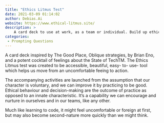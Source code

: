```yaml
---
title: "Ethics Litmus Test"
date: 2021-03-09 01:14:02
author: Debias.Ai
website: https://www.ethical-litmus.site/
description: >
    A card deck to use at work, as a team or individual. Build up ethical capacity and vocabulary. 
categories:
 - Prompting Questions
---
```


A card deck inspired by The Good Place, Oblique strategies, by Brian Eno, and a potent cocktail of feelings about the State of TechTM. The Ethics Litmus test was created to be accessible, beautiful, easy- to- use- tool which helps us move from an uncomfortable feeing to action.

The accompanying activities are launched from the assumption that our character is voluntary, and we can improve it by practicing to be good. Ethical behaviour and decision-making are the outcome of practice as opposed to an innate characteristic.  It’s a capability we can encourage and nurture in ourselves and in our teams, like any other.

Much like learning to code, it might feel uncomfortable or foreign at first, but may also become second-nature more quickly than we might think.